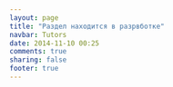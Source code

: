 ```yaml
---
layout: page
title: "Раздел находится в разрвботке"
navbar: Tutors
date: 2014-11-10 00:25
comments: true
sharing: false
footer: true
---
```

